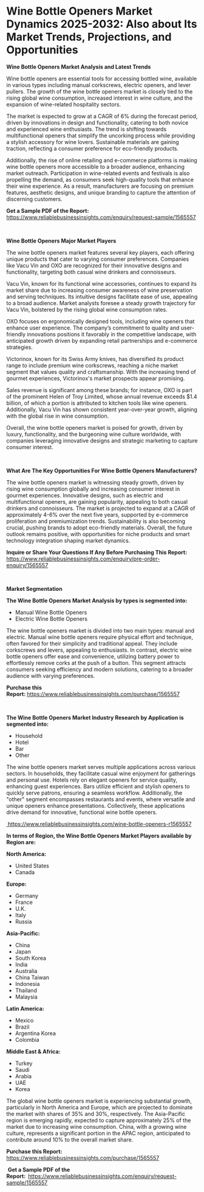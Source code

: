 <p><h1>Wine Bottle Openers Market Dynamics 2025-2032: Also about Its Market Trends, Projections, and Opportunities</h1></p><p><strong>Wine Bottle Openers Market Analysis and Latest Trends</strong></p>
<p><p>Wine bottle openers are essential tools for accessing bottled wine, available in various types including manual corkscrews, electric openers, and lever pullers. The growth of the wine bottle openers market is closely tied to the rising global wine consumption, increased interest in wine culture, and the expansion of wine-related hospitality sectors. </p><p>The market is expected to grow at a CAGR of 6% during the forecast period, driven by innovations in design and functionality, catering to both novice and experienced wine enthusiasts. The trend is shifting towards multifunctional openers that simplify the uncorking process while providing a stylish accessory for wine lovers. Sustainable materials are gaining traction, reflecting a consumer preference for eco-friendly products.</p><p>Additionally, the rise of online retailing and e-commerce platforms is making wine bottle openers more accessible to a broader audience, enhancing market outreach. Participation in wine-related events and festivals is also propelling the demand, as consumers seek high-quality tools that enhance their wine experience. As a result, manufacturers are focusing on premium features, aesthetic designs, and unique branding to capture the attention of discerning customers.</p></p>
<p><strong>Get a Sample PDF of the Report:&nbsp;</strong> <a href="https://www.reliablebusinessinsights.com/enquiry/request-sample/1565557?utm_campaign=1789&utm_medium=2&utm_source=Github&utm_content=ia&utm_term=15042025&utm_id=wine-bottle-openers">https://www.reliablebusinessinsights.com/enquiry/request-sample/1565557</a></p>
<p>&nbsp;</p>
<p><strong>Wine Bottle Openers Major Market Players</strong></p>
<p><p>The wine bottle openers market features several key players, each offering unique products that cater to varying consumer preferences. Companies like Vacu Vin and OXO are recognized for their innovative designs and functionality, targeting both casual wine drinkers and connoisseurs. </p><p>Vacu Vin, known for its functional wine accessories, continues to expand its market share due to increasing consumer awareness of wine preservation and serving techniques. Its intuitive designs facilitate ease of use, appealing to a broad audience. Market analysts foresee a steady growth trajectory for Vacu Vin, bolstered by the rising global wine consumption rates.</p><p>OXO focuses on ergonomically designed tools, including wine openers that enhance user experience. The company’s commitment to quality and user-friendly innovations positions it favorably in the competitive landscape, with anticipated growth driven by expanding retail partnerships and e-commerce strategies. </p><p>Victorinox, known for its Swiss Army knives, has diversified its product range to include premium wine corkscrews, reaching a niche market segment that values quality and craftsmanship. With the increasing trend of gourmet experiences, Victorinox's market prospects appear promising.</p><p>Sales revenue is significant among these brands; for instance, OXO is part of the prominent Helen of Troy Limited, whose annual revenue exceeds $1.4 billion, of which a portion is attributed to kitchen tools like wine openers. Additionally, Vacu Vin has shown consistent year-over-year growth, aligning with the global rise in wine consumption.</p><p>Overall, the wine bottle openers market is poised for growth, driven by luxury, functionality, and the burgeoning wine culture worldwide, with companies leveraging innovative designs and strategic marketing to capture consumer interest.</p></p>
<p>&nbsp;</p>
<p><strong>What Are The Key Opportunities For Wine Bottle Openers Manufacturers?</strong></p>
<p><p>The wine bottle openers market is witnessing steady growth, driven by rising wine consumption globally and increasing consumer interest in gourmet experiences. Innovative designs, such as electric and multifunctional openers, are gaining popularity, appealing to both casual drinkers and connoisseurs. The market is projected to expand at a CAGR of approximately 4-6% over the next five years, supported by e-commerce proliferation and premiumization trends. Sustainability is also becoming crucial, pushing brands to adopt eco-friendly materials. Overall, the future outlook remains positive, with opportunities for niche products and smart technology integration shaping market dynamics.</p></p>
<p><strong>Inquire or Share Your Questions If Any Before Purchasing This Report:</strong> <a href="https://www.reliablebusinessinsights.com/enquiry/pre-order-enquiry/1565557?utm_campaign=1789&utm_medium=2&utm_source=Github&utm_content=ia&utm_term=15042025&utm_id=wine-bottle-openers">https://www.reliablebusinessinsights.com/enquiry/pre-order-enquiry/1565557</a></p>
<p>&nbsp;</p>
<p><strong>Market Segmentation</strong></p>
<p><strong>The Wine Bottle Openers Market Analysis by types is segmented into:</strong></p>
<p><ul><li>Manual Wine Bottle Openers</li><li>Electric Wine Bottle Openers</li></ul></p>
<p><p>The wine bottle openers market is divided into two main types: manual and electric. Manual wine bottle openers require physical effort and technique, often favored for their simplicity and traditional appeal. They include corkscrews and levers, appealing to enthusiasts. In contrast, electric wine bottle openers offer ease and convenience, utilizing battery power to effortlessly remove corks at the push of a button. This segment attracts consumers seeking efficiency and modern solutions, catering to a broader audience with varying preferences.</p></p>
<p><strong>Purchase this Report:&nbsp;</strong><a href="https://www.reliablebusinessinsights.com/purchase/1565557?utm_campaign=1789&utm_medium=2&utm_source=Github&utm_content=ia&utm_term=15042025&utm_id=wine-bottle-openers">https://www.reliablebusinessinsights.com/purchase/1565557</a></p>
<p>&nbsp;</p>
<p><strong>The Wine Bottle Openers Market Industry Research by Application is segmented into:</strong></p>
<p><ul><li>Household</li><li>Hotel</li><li>Bar</li><li>Other</li></ul></p>
<p><p>The wine bottle openers market serves multiple applications across various sectors. In households, they facilitate casual wine enjoyment for gatherings and personal use. Hotels rely on elegant openers for service quality, enhancing guest experiences. Bars utilize efficient and stylish openers to quickly serve patrons, ensuring a seamless workflow. Additionally, the "other" segment encompasses restaurants and events, where versatile and unique openers enhance presentations. Collectively, these applications drive demand for innovative, functional wine bottle openers.</p></p>
<p><a href="https://www.reliablebusinessinsights.com/wine-bottle-openers-r1565557?utm_campaign=1789&utm_medium=2&utm_source=Github&utm_content=ia&utm_term=15042025&utm_id=wine-bottle-openers">&nbsp;https://www.reliablebusinessinsights.com/wine-bottle-openers-r1565557</a></p>
<p><strong>In terms of Region, the Wine Bottle Openers Market Players available by Region are:</strong></p>
<p>
    <p> <strong> North America: </strong>
        <ul>
            <li>United States</li>
            <li>Canada</li>
        </ul>
        </p> 
    <p> <strong> Europe: </strong>
        <ul>
            <li>Germany</li>
            <li>France</li>
            <li>U.K.</li>
            <li>Italy</li>
            <li>Russia</li>
        </ul>
        </p> 
    <p> <strong> Asia-Pacific: </strong>
        <ul>
            <li>China</li>
            <li>Japan</li>
            <li>South Korea</li>
            <li>India</li>
            <li>Australia</li>
            <li>China Taiwan</li>
            <li>Indonesia</li>
            <li>Thailand</li>
            <li>Malaysia</li>
        </ul>
        </p> 
    <p> <strong> Latin America: </strong>
        <ul>
            <li>Mexico</li>
            <li>Brazil</li>
            <li>Argentina Korea</li>
            <li>Colombia</li>
        </ul>
        </p> 
    <p> <strong> Middle East & Africa: </strong>
        <ul>
            <li>Turkey</li>
            <li>Saudi</li>
            <li>Arabia</li>
            <li>UAE</li>
            <li>Korea</li>
        </ul>
    </p>
    </p>
<p><p>The global wine bottle openers market is experiencing substantial growth, particularly in North America and Europe, which are projected to dominate the market with shares of 35% and 30%, respectively. The Asia-Pacific region is emerging rapidly, expected to capture approximately 25% of the market due to increasing wine consumption. China, with a growing wine culture, represents a significant portion in the APAC region, anticipated to contribute around 10% to the overall market share.</p></p>
<p><strong>Purchase this Report: </strong><a href="https://www.reliablebusinessinsights.com/purchase/1565557?utm_campaign=1789&utm_medium=2&utm_source=Github&utm_content=ia&utm_term=15042025&utm_id=wine-bottle-openers">https://www.reliablebusinessinsights.com/purchase/1565557</a></p>
<p>&nbsp;<strong>Get a Sample PDF of the Report:&nbsp;&nbsp;</strong><a href="https://www.reliablebusinessinsights.com/enquiry/request-sample/1565557?utm_campaign=1789&utm_medium=2&utm_source=Github&utm_content=ia&utm_term=15042025&utm_id=wine-bottle-openers">https://www.reliablebusinessinsights.com/enquiry/request-sample/1565557</a></p>
<p><strong></strong></p>
<p><p></p><p></p><p></p></p>